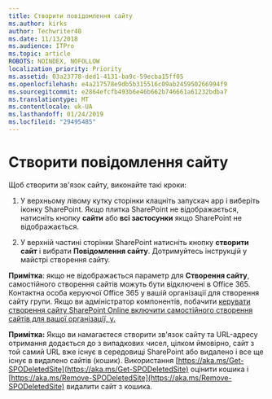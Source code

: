 ```yaml
---
title: Створити повідомлення сайту
ms.author: kirks
author: Techwriter40
ms.date: 11/13/2018
ms.audience: ITPro
ms.topic: article
ROBOTS: NOINDEX, NOFOLLOW
localization_priority: Priority
ms.assetid: 03a23778-ded1-4131-ba9c-59ecba15ff05
ms.openlocfilehash: e4a217578e9db5b315516c09ab245950266994f9
ms.sourcegitcommit: e2864efcfb493b6e46b662b746661a61232bdba7
ms.translationtype: MT
ms.contentlocale: uk-UA
ms.lasthandoff: 01/24/2019
ms.locfileid: "29495485"
---
```

# <a name="create-a-communication-site"></a>Створити повідомлення сайту

Щоб створити зв'язок сайту, виконайте такі кроки: 
  
1. У верхньому лівому кутку сторінки клацніть запускач app і виберіть іконку SharePoint. Якщо плитка SharePoint не відображається, натисніть кнопку **сайти** або **всі застосунки** якщо SharePoint не відображається. 
    
2. У верхній частині сторінки SharePoint натисніть кнопку **створити сайт** і вибрати **Повідомлення сайту**. Дотримуйтесь інструкцій у майстрі створення сайту. 
    
 **Примітка**: якщо не відображається параметр для **Створення сайту**, самостійного створення сайтів можуть бути відключені в Office 365. Контактна особа керуючої Office 365 у вашій організації для створення сайту групи. Якщо ви адміністратор компонентів, побачити [керувати створення сайту SharePoint Online включити самостійного створення сайтів для вашої організації, у.](https://go.microsoft.com/fwlink/?linkid=2018780)
  
 **Примітка:** Якщо ви намагаєтеся створити зв'язок сайту та URL-адресу отримання додається до з випадкових чисел, цілком ймовірно, сайт з той самий URL вже існує в середовищі SharePoint або видалено і все ще існує в видалено сайтів (кошик). Використання [https://aka.ms/Get-SPODeletedSite](https://aka.ms/Get-SPODeletedSite) оцінити кошика і [https://aka.ms/Remove-SPODeletedSite](https://aka.ms/Remove-SPODeletedSite) видалити сайт з кошика. 
  

